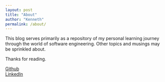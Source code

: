 ```yaml
---
layout: post
title: "About"
author: "Kenneth"
permalink: /about/
---
```


This blog serves primarily as a repository of my personal learning journey through the world of software engineering. Other topics and musings may be sprinkled about.

Thanks for reading.

<!-- [Github](https://www.github.com/mrkchoi){target="_blank"} -->
<a class="link--about" href="https://www.github.com/mrkchoi" target="_blank">Github</a>  
<a class="link--about" href="https://www.linkedin.com/in/kenneth-choi-42502a35/" target="_blank">LinkedIn</a>
